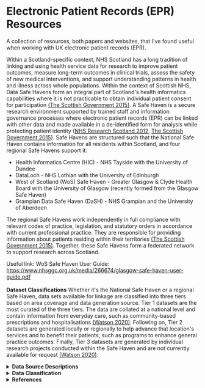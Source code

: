 # Electronic Patient Records (EPR) Resources
A collection of resources, both papers and websites, that I've found useful when working with UK electronic patient records (EPR). 

Within a Scotland-specific context, NHS Scotland has a long tradition of linking and using health service data for research to improve patient outcomes, measure long-term outcomes in clinical trials, assess the safety of new medical interventions, and support understanding patterns in health and illness across whole populations. Within the context of Scottish NHS, Data Safe Havens form an integral part of Scotland's health informatics capabilities where it is not practicable to obtain individual patient consent for participation <a href="#charterSH2015">(The Scottish Government 2015)</a>. A Safe Haven is a secure research environment supported by trained staff and information governance processes where electronic patient records (EPR) can be linked with other data and made available in a de-identified form for analysis while protecting patient identity (<a href="#sh2012">NHS Research Scotland 2012</a>, <a href="#charterSH2015">The Scottish Government 2015</a>). Safe Havens are structured such that the National Safe Haven contains information for all residents within Scotland, and four regional Safe Havens support it:
* Health Informatics Centre (HIC) - NHS Tayside with the University of Dundee
* DataLoch - NHS Lothian with the University of Edinburgh
* West of Scotland (WoS) Safe Haven - Greater Glasgow & Clyde Health Board with the University of Glasgow (recently formed from the Glasgow Safe Haven)
* Grampian Data Safe Haven (DaSH) - NHS Grampian and the University of Aberdeen

The regional Safe Havens work independently in full compliance with relevant codes of practice, legislation, and statutory orders in accordance with current professional practice. They are responsible for providing information about patients residing within their territories <a href="#charterSH2015">(The Scottish Government 2015)</a>. Together, these Safe Havens form a federated network to support research across Scotland. 

Useful link: WoS Safe Haven User Guide: https://www.nhsggc.org.uk/media/266674/glasgow-safe-haven-user-guide.pdf
<br></br>
<b>Dataset Classifications</b>
Whether it's the National Safe Haven or a regional Safe Haven, data sets available for linkage are classified into three tiers based on area coverage and data generation source. Tier 1 datasets are the most curated of the three tiers. The data are collated at a national level and contain information from everyday care, such as community-based prescriptions and hospitalisations <a href="#Watson2020">(Watson 2020)</a>. Following on, Tier 2 datasets are generated locally or regionally to help advance that location's services and to benefit their patients, such as programs to enhance general practice outcomes. Finally, Tier 3 datasets are generated by individual research projects conducted within the Safe Haven and are not currently available for request <a href="#Watson2020">(Watson 2020)</a>.
<details>
<summary><b>Data Source Descriptions</b></summary>
  The following is not an exhaustive list of available datasets, but rather, it is intended to provide a list of the most commonly requested ones. 
  <details>
<summary><b><i>Demographics</i></b></summary>
    Scotland has a long history of EPR captured from birth through death using individual Community Health Index (CHI) numbers. CHI numbers allow for the unique identification and tracking of patients across NHS Scotland's services <a href="#NHSDigChi2022">(NHS Digital 2022<i>a</i>)</a>. The CHI number is the Scottish equivalent to England and Wales's NHS number. CHI numbers are assigned to each patient upon first registration with the system <a href="#NHSChind">(NHS National Services Scotland nd<i>a</i>)</a>. CHI numbers are ten digits long, with the first six digits taken from the date of birth in two-digit format (<tt>DDMMYY</tt>), two random digits, a sex-based digit (i.e., even for women and odd for men), and an arithmetical check digit <a href="#NHSDigChi2022">(NHS Digital 2022<i>a</i>)</a>. 
    <br></br>
    The demographic data are collated from a collection of sources based on CHI numbers. The data available within the dataset are acquired largely from National Records Scotland (NRS) and records available to the NHS Safe Haven team. Demographic data include obfuscated date of birth (DOB), sex, and Scottish Index of Multiple Deprivation (SIMD).
    <br></br>
    <b>Date of Birth</b>
    The NHS Safe Haven team obfuscated the canonical DOB. In the <tt>YYYY-MM-DD</tt> date format, DOBs are uniformly obfuscated by setting the day part of the date to be the middle of the month while maintaining the month and year values. For example, a birthday of 1922-01-09 would be changed to 1922-01-15.
 <br></br>
<b>Sex</b> The Demographics <tt>sex</tt> field was taken as the authoritative version for an individual's sex. 
<br></br>
<b>Scottish Index of Multiple Deprivation (SIMD)</b>
    Scottish Index of Multiple Deprivation (SIMD) is an area-based measurement of socioeconomic deprivation assigned to residents of Scotland based on where they live. Scottish residents' SIMD 2012 status was calculated by the Scottish Government using thirty-one indicators from seven different aspects of deprivation: income, employment, health, education, housing, geographic access, and crime. The indicators are combined using a weighted sum to create a single index, providing a relative ranking for each small geographic area in Scotland. Areas average about 800 individuals <a href="#Executive2012">(The Scottish Government 2012)</a>. It is important to note that SIMD can only measure an area’s level of deprivation, not an individual’s level. The absence of deprivation should not necessarily be correlated with affluence. The terms most deprived or least deprived were used to refer to the areas and not to the individuals living in those areas <a href="#Executive2012">(The Scottish Government 2012)</a>. Other year's indexes are also available. 
<br></br>
Useful link: https://www.gov.scot/collections/scottish-index-of-multiple-deprivation-2020/
<br></br>

<p>[!NOTE] Ethnicity is not recorded in the demographics file, though it is recorded in multiple other datasets, including the Scottish Morbidity Records and Scottish Care Information (SCI) Diabetes. Each dataset has a different level of granularity (e.g., 'White' versus 'White - Scottish' or 'White - British').</p>
  </details>
    <details>
<summary><b><i>Deaths</i></b></summary>
      The deaths file is a Tier 1 dataset containing combined records of death from the General Register Office, sourcing data primarily from NRS deaths, though others can be used. Each record contains information including date of death (DOD), location of death, the underlying cause of death (COD), and space for up to 10 contributing <tt>COD</tt>. Since 1 January 2000, CODs are coded in accordance with the International Classification of Disease, 10<sup>th</sup> revision (ICD-10) <a href="#NRS_DeathsBackground">(National Records of Scotland 2017)</a>.
      <br></br>
      <b>Cause of death</b>
      The underlying COD was recorded under <tt>COD</tt>. Within Scotland and the UK, the underlying COD is defined according to the World Health Organization's (WHO) definition as either the disease or injury which initiated the series of events leading directly to death or the circumstances of the accident or violence which produced the fatal injury (<a href="#who2022death">World Health Organization 2022<i>a</i></a>, <a href="#NationalRecordsofScotlandCOD">National Records of Scotland 2019</a>). If the certifying medical personnel cannot choose a single underlying COD, NRS uses the internationally agreed mortality coding rules in the ICD-10 standard to select the underlying cause of death <a href="#Calderwood2018CertOfDeath">(Calderwood, C. & Slater, A. 2018)</a>. Additionally, up to ten contributory CODs may be recorded. These are listed in ascending order based on their location within the series of events leading to death, with the first recorded as <tt>COD0</tt> and the last recorded under <tt>COD9</tt>.
    </details>
      <details>
<summary><b><i>General Practice Local Enhanced Services (GP LES)</i></b></summary>
       <p> [!NOTE] Coverage ended in 2018. </p>
 Local Enhanced Services (LES) for general practice surgeries (GPs) is a service for which general practice surgeries receive additional payments for demonstrating a high-quality service for specific conditions, including coronary heart disease, diabetes mellitus, stroke, chronic obstructive pulmonary disease, heart failure with reduced ejection fraction (but not heart failure with preserved ejection fraction), learning disabilities, and nationally enhanced services for drug misuse. Surgeries can subscribe to any number of the LES, without covering every service. The GPLES is a dataset which contains information about patients who received care under the LES scheme. Of note, coverage ended in 2018. 

Each GPLES record contains a <tt>safehavenID</tt>, the event date (<tt>EventDate</tt>), a Read code describing the entry (<tt>READCODE</tt>), a user-editable description to complement said code (<tt>Description</tt>), a flag for if the record pertains to a prescription (<tt>IsPrescription</tt>), a flag for if the record pertains to numerical values (<tt>IsValue</tt>), two value fields (<tt>Value1</tt> and <tt>Value2</tt>), the local enhanced service area (e.g., 3 for diabetes and 4 for congestive heart failure) (<tt>LESAreaID</tt>).
      </details>
<details>
<summary><b><i>Scottish Morbidity Records (SMR)</i></b></summary>
Scottish Morbidity Records are Tier 1 datasets containing individual-level healthcare data for patients treated on the NHS within Scotland. The type of record denotes the general type of healthcare received and/or the patient's medical status.
<br/><br/>
<details>
<summary>SMR00 - Outpatient Appointments & Attendance</summary>
  [!NOTE] It is recommended to avoid using diagnostic or procedural information from SMR00
  <br></br>
  SMR00 contains information on outpatient appointments, attendance, and procedures performed. A record is generated when a patient either has outpatient clinical interaction or when the patient meets with a healthcare provider responsible for care outwith an outpatient clinic session <a href="#SMR00nd">(NHS National Services Scotland nd<i>b</i>)</a>. The value of SMR00 lies in tracking patient contact with a specialist. Unfortunately, this rarely includes information on diagnosis or procedures.
</details>
<details>
<summary>SMR01 - General/Acute Inpatient & Day Case</summary><a name="sec-smr01"></a>
SMR01 contains information regarding all general and acute inpatient and day cases from all NHS hospitals in Scotland. Each row of data corresponds to an episode of care. Patients receive a new episode of care each time they change specialty, significant facility <a href="#specialty">[1]</a>, or consultant for medical reasons.
   <br></br>
Each episode of care contains some demographic information about the patient, admission, discharge, procedures if performed, and diagnostic factor(s) contributing to the episode. The demographic information contained within each row is limited to ethnicity, age, and Scottish Index of Multiple Deprivation (SIMD) decile and quintile. Admission information covers admission date (<tt>ADMDATE</tt>), admission type (i.e., emergency, urgent, or routine in <tt>ADMTYPE</tt>), where the patient was admitted or transferred from (<tt>ADMTRANS</tt>), what specialty the patient was treated by (<tt>SPEC</tt>), and what hospital the patient was admitted to (<tt>HOSP</tt>). Discharge information covers discharge date (<tt>DISDATE</tt>), discharge type (e.g., regular discharge, death, or transfer in <tt>DISTYPE</tt>), and where the patient was discharged or transferred to (<tt>DISTRANS</tt>). 
Each record must have the first diagnostic position (<tt>DIAG1</tt>) populated, which defines the primary diagnosis or main problem treated within the episode of care, and may have up to five additional positions populated with diagnosis information classified using ICD-10 codes. Data quality assurance assessments have suggested coding accuracy levels $\geq$ 88% using the first 4 digits of the ICD-10 code for <tt>DIAG1</tt>, but accuracy declines for <tt>DIAG2</tt> - <tt>DIAG6</tt>, including under-reporting of common conditions such as heart failure and atrial fibrillation/flutter (<a href="#PHS2019">Public Health Scotland 2019</a>, <a href="#Khand2005">Khand et al. 2005</a>, <a href="#DataAccuractySMR012019">National Services Scotland Information Services Division 2019</a>). However, coding may be more accurate for some conditions which have a large objective component to diagnosis (e.g., cancer, myocardial infarction), but much less accurate for those which have a large subjective component (e.g., heart failure), or where the problem is not considered a primary problem (e.g., atrial fibrillation <a href="#Khand2005">(Khand et al. 2005)</a>.
 <br></br>

Additionally, each record has space for up to four procedures (<tt>OPxA</tt> [where <tt>x</tt> is the procedure number 1 - 4]) with the potential for additional information (e.g., laterality, aborted, or unsuccessful are coded in <tt>OPxB</tt> [where <tt>x</tt> is the procedure number 1 - 4]) codes recorded using Office of Population Censuses and Surveys Classification of Interventions and Procedures, version 4 (OPCS-4). Where applicable, the procedure coded in <tt>OP1A</tt> is considered the primary or main procedure for that episode of care. As with diagnostic codes, duality assurance assessments have shown coding accuracy levels $\geq$ 94% using the first four digits of the OPCS-4 code, with $\geq$ 97% of hospitals reporting codes <a href="#PHS2019">(Public Health Scotland 2019)</a>.  
<br></br>
<p id="specialty">[1] A division of medicine or density covering a specific area of clinical activity and identified within one of the Royal Colleges or Faculties.</p>

Useful links:
* SMR01 crib sheet:https://publichealthscotland.scot/media/24925/smr01_crib_270323.pdf
* Explanation of data collection and validation: https://www.publichealthscotland.scot/publications/acute-hospital-activity-and-nhs-beds-information-quarterly/acute-hospital-activity-and-nhs-beds-information-quarterly-quarter-ending-31-december-2019/data-quality/
* WoS SMR01 Data Package explanation: https://www.nhsggc.org.uk/media/251274/13-smr01-data-package.pdf
</details>
<details>
<summary>SMR04 - Mental Health Inpatient & Day Cases</summary>
  SMR04 contains information regarding mental health inpatient and day cases. The SMR04 dataset has a similar format to that of SMR01 with regard to the information provided. Data points are recorded within episodes of care and contain patient demographics, admission, discharge, and diagnostic information. However, in most cases, patients will be transferred to general hospitals to undergo procedures and medical intervention, which would be recorded in SMR01. For this reason, patients are still at risk of experiencing an SMR01 admission while receiving care under the purview of an SMR04 contributing facility. SMR04 admissions tend to be for more extended stays than are found in SMR01 admissions.
  <br></br>
  Useful links:
  SMR04 crib sheet: https://publichealthscotland.scot/media/24927/smr04_crib_270323.pdf
</details>
<details>
<summary>SMR06</summary>
</details>
</details> 
<details>
  
  <summary><b><i>Prescribing Information System (PIS)</i></b></summary>
  The Prescribing Information System (PIS) is a fairly unique resource that enables pharmaco-epidemiological research due to its population coverage and record linkage. PIS covers all NHS medications prescribed, dispensed and reimbursed in the community setting within Scotland <a href="#Alvarez-Madrazo2016">(Alvarez-Madrozo et al. 2016)</a>. Prescriptions written in hospitals and dispensed in the community setting are also included in the dataset <a href="#pis2022">(Information Services Division Scotland 2022<i>a</i>)</a>. Of note is that the West of Scotland version of PIS only holds records of dispensed prescriptions. PIS uses the CHI number to link individuals prescribing and dispensing data to their other health records data since 2009, with a coverage that is almost 100% for prescribed and dispensed items <a href="#Alvarez-Madrazo2016">(Alvarez-Madrozo et al. 2016)</a>. 
  <br></br>
  For each reimbursed prescription, PIS provides the approved name, product name, formulation, and strength using the British National Formulary (BNF) chapter and item codes. Importantly, PIS does not provide information on how often a medication should be taken, how many pills should be taken at one time, nor at what time of day. Additionally, records do not explicitly record the reasoning or timing of when treatment was started, changed, or terminated <a href="#williams2016making">(Williams, Brown, Peek & Buchan 2016)</a>. 
  <br></br>
  <b>Use of Prescribing and Dispensing Date</b>
  Each prescription record is accompanied by a prescribing date (<tt>PRESC_DATE</tt>), indicating when the medication was prescribed to the patient, and a dispensing date (<tt>DISP_DATE</tt>), when the patient acquired the medication. The PIS data has two known quirks involving the prescription and dispensing dates that need to be considered. Regarding the prescribing date, there were prescriptions for individual medications where the patient, medication, and prescribed date were the same, but each row had a different dispensed date. One would assume these are repeat prescriptions, but the pattern was rare before 2013. When this pattern isn't present, the prescribed date defaulted to the dispensed date for prescriptions after the initial prescription. That is, the prescribed date changed even if the prescription was repeated.
<br></br>
Concerning the dispensing date, recorded dates likely represent when the pharmacy was reimbursed for the prescription (typically the last day of the month) rather than the date when the medication was dispensed to the patient. This record pattern is shown below, where prescription dates are uniform throughout the month, while dispensing dates tend to fall on the last day of the month. This is likely an artefact due to Scotland's free at-the-point-of-contact prescriptions, where pharmacies are reimbursed monthly rather than on the day when the patient collects the medication. 

 <p></p>
    <p>
  <img src="references/Total_presc_date.png", width=300 alt> 
  <img src="references/Total_disp_date.png", width=300 alt> 
      
<em>Spread of recorded prescription days (<tt>PRESC_DATE</tt>) across the month versus spread of recorded dispensing days (<tt>DISP_DATE</tt>), a reimbursement artefact.</em>
</p>
  Useful link: 
* Describing paper: https://academic.oup.com/ije/article/45/3/714/2572798?login=true
  </details>
  <details>
  <summary><b><i>Scottish Care Information - Diabetes Collaboration (SCI-Diabetes)</i></b></summary>
    Scottish Care Information - Diabetes Collaboration (SCI-Diabetes) is a Tier 1 dataset holding the electronic clinical registry records pertaining to the treatment of people with diabetes mellitus in Scotland <a href="#Livingstone2012">(Livingstone et al. 2012)</a>. It holds some records dating back to the mid-1920s, but full coverage with automatic capture based on assigned Read Code started in 2000. It has a national estimated capture of $\geq$ 99% of all people diagnosed with diabetes mellitus <a href="#Livingstone2012">(Livingstone et al. 2012)</a>. 
    <br></br>
    
  Useful link: 
* Describing paper: https://journals.plos.org/plosmedicine/article?id=10.1371/journal.pmed.1001321
</details>
 <details>
  <summary><b><i>Scottish Care Information Store (SCI Store)</i></b></summary>
Scottish Care Information Store (SCI Store) is a Tier 2 dataset covering the Scottish NHS Health Boards and contains clinical reports from biochemistry, haematology, pathology, microbiology, and radiology <a href="#SciStoreAbout2015">(NHS National Services Scotland 2015)</a>. The most common SCI Store linkage provided is to extract information on haematology and biochemistry test values. When using haematology and biochemistry, it is recommended to select test types using the <tt>CLINICALCODEVALUE</tt> field to capture routine tests, rather than tests taken for niche reasons.  
   <br></br>
   
 Useful link: WoS data package description: https://www.nhsggc.org.uk/media/251273/07-scistore-data-package.pdf

   [!NOTE] Failed runs and impossible values are included.  Make sure to remove biologically implausible test results. 

<b>Serum Creatinine and Estimated Glomerular Filtration Rate</b>
       Creatinine is a waste product from muscle tissue. Normal serum levels are based predominantly on an individual's age and sex; high levels indicate impaired renal function. Serum Creatinine values were identified using the <tt>CLINICALCODEVALUE</tt> `44J3.'. It is commonly used to estimate renal function as the main component in calculating the estimated glomerular filtration rate (eGFR). It is recommended to calculate the eGFR values directly from the serum creatinine rather than using the recorded eGFR values, as these recorded values are capped at 60 ml/min/1.73m<sup>2</sup> when values surpass this, and not all recorded serum creatinine values have mapped eGFR value.  To calculate eGFR, one must assume that the serum creatinine values were standardised using isotope dilution mass spectrometry. 
 </details>
</details>

<details>
<summary><b>Data Classification</b></summary>
<details>
<summary><b><i>International Classification of Diseases, 10<sup>th</sup> revision (ICD-10)</i></b></summary><a name="sec-icd10"></a>
  The International Classification of Disease (ICD) was originally a system to classify causes of death but has since expanded its scope to include non-fatal diseases, medical procedures, impairments, disabilities and handicaps <a href="#whoicd2016">(World Health Organization 2016)</a>. The 10<sup>th</sup> revision was adopted by the WHO in May 1990 and went into effect on 1 January 1993 <a href="#WhoICD2022">(World Health Organization 2022<i>b</i>)</a>. More formally, the International Statistical Classification of Diseases and Related Health Problems, 10<sup>th</sup> Revision (ICD-10) coding standard is a hierarchical standard provided by the WHO to enable systematic health recording and collection of statistics on disease in primary, secondary, tertiary care, and death certificates internationally and over time <a href="#WhoICD2022">(World Health Organization 2022<i>b</i>)</a>. The codes translate potentially complicated medical diagnoses and other health problems into a finite set of alphanumeric codes, permitting easy storage and analysis <a href="#whoicd2016">(World Health Organization 2016)</a>. 
<br></br>
 Internationally, many countries have developed country-specific modifications to the WHO's version of the ICD-10 codes <a href="#Jette2010">(Jetté et al. 2010)</a>. Universally, codes are at least three characters long, and the maximum can vary (<a href="#whoicd2016">World Health Organization 2016</a>, <a href="#Jette2010">Jetté et al. 2010</a>). Within the UK, ICD-10 codes range between 4 and 6 characters long. The first character is a letter, following international standards, and the second two characters are always numbers, then a period followed by an alphanumeric character <a href="#generalICD">(NHS National Services Scotland nd<i>c</i>)</a>. In the case of a 3-character code, the UK fills in the fourth character with an 'x' <a href="#NhsDigitalIcd2022">(NHS Digital 2022<i>b</i>)</a>. If present, the sixth character is the dagger 'D' or asterisk 'A' indicator, though these can be present in the fifth position, where there are either modified 3-character or standard 4-character codes <a href="#codeFormats">(NHS National Services Scotland nd<i>d</i>)</a>. 
    <br></br>
  
Useful links: 
* More on ICD-10 and formatting in Scotland: https://publichealthscotland.scot/services/national-data-catalogue/data-dictionary/search-the-data-dictionary/icd-10-general-information/?Search=I&ID=986&Title=ICD-10%20General%20Information
* Classification browser ICD-10: https://icd.who.int/browse10/2016/en
* Code list generation: https://www.opencodelists.org/
  
</details>
<details>
<summary><b><i>Office of Population Censuses and Surveys Classification of Interventions and Procedures, version 4 (OPCS-4)</i></b></summary><a name="sec-opcs"></a>
  The Office of Population Censuses and Surveys Classification of Interventions and Procedures, version 4 (OPCS-4) coding standard is developed, maintained, licensed, and supported by NHS Digital's Terminology and Classifications Delivery Service and governed by Crown Copyright <a href="#opcsNHSDigital2019">(NHS Digital 2019)</a>. OPCS-4 is a hierarchical coding standard used to classify operations, procedures, and interventions conducted within the NHS. OPCS-4 codes are four characters long and have a similar structure to ICD-10 codes. OPCS-4 codes start with a letter followed by three digits. A full stop (.) separates the second and third digit <a href="#opcs2021">(NHS Digital 2021)</a>. 
  <br></br>
  
Useful link: Classification browser OPCS-4.10: https://classbrowser.nhs.uk/#/book/OPCS-4.10
  
</details>
<details>
<summary><b><i>Read Codes</i></b></summary>
Read Codes are a hierarchical controlled clinical vocabulary for terms and short phrases (<a href="#Robinson1997">Robinson et al. 1997</a>, <a href="#Pringle1990">Pringle 1990</a>, <a href="#Chisholm1990">Chisholm 1990</a>). The first widely used version of Read Codes was standardised to 4-byte set codes, which was then extended to a 5-byte unified set. Version 2 added a term code to hold an <tt>idea</tt> or <tt>concept</tt>, where the preferred term appends '00' and additional synonyms append term codes 11-99  <a href="#Booth1994">(Booth 1994)</a>. For example, if the original 5-byte Read Code was 'G30..' for acute myocardial infarction, the 5-byte version 2 code, with the preferred term code, is 'G30..00' for 'Acute myocardial infarction' and the first synonym, 'Attack - heart' for heart attack, is 'G30..11', followed by 'Coronary thrombosis', 'G30..12'. 
The WoS's GP LES dataset uses the 5-byte set of codes without the term code, which means synonyms are mapped onto the same five-digit code. For example, 'G580.00', 'Congestive heart failure', and 'G580.11', 'Congestive cardiac failure' both map onto 'G580.'. Additionally, trailing space holders (.) have been removed due to formatting errors or deliberate elimination. This means 'G580.11' maps to 'G580' and 'G58..00', and 'heart failure' maps to 'G58'. 
  <br></br>

  Useful links: 
  * Code lists (published, but use with care): https://clinicalcodes.rss.mhs.man.ac.uk/
  * HDRUK Phenotype Library (published, but use with care): https://phenotypes.healthdatagateway.org/
</details>
<details>
<summary><b><i>British National Formulary (BNF)</i></b></summary>
The first nine characters of the BNF code specify the chemical level of the medication. Within these nine characters, the first two characters indicate the chapter of the BNF from which the medication is taken. For example, drugs in BNF Chapter 2 (Cardiovascular System) will always begin with '02'. The code is then further subdivided into sections (e.g., Diuretics, contained within Chapter 2 Section 2 of the BNF, all begin with '0202'). The remaining six characters provide more detailed information about the medication, including whether the product is branded or generic, its strength, and its formulation (see below for a breakdown of a 9-character BNF code).
  <p>
  <img src="references/BNF Code_v2.png", width=400 alt>
  
  <em>A breakdown of the BNF code for a generic 40 mg tablet of furosemide. 'AA' in the 'Product' section always indicates that the medication is a generic version. The asterisk indicates that any code could be entered in this section.</em>
</p>
<br></br>
<b>Classifying Prescriptions</b>
There are two primary ways to classify prescriptions. The first and most straightforward way is to classify prescriptions using the BNF Chapter, Section, or Paragraph. The benefit of this classification mechanism is that it easily groups medications without incorporating potential selection bias or classification errors. However, combination medications are often in a separate paragraph from the constituent chemicals. 
<br></br>

The alternative is to classify medications based on their active chemicals, meaning that loop diuretics would include all medications which included a member of the loop diuretic family:
<br></br>

|BNF Code  | Description |
| ------------- | ------------- |
| 020202 | Loop diuretics (the Paragraph) |
| 0202040D0 | Amiloride HCI with loop diuretics |
| 0202040B0 | Co-amilofruse (Amiloride hydrochloride/frusemide) |
| 0202040T0 | Spironolactone with loop diuretics | 
| 0202040U0 | Triamterene with loop diuretics | 
| 0202080D0 | Bumetanide/Amiloride hydrochloride |
| 0202080C0 | Bumetanide/potassium | 
| 0202080K0 | Furosemide/potassium |

<br></br>

Useful links: 
* Open Prescribing: https://openprescribing.net/bnf/
* Code list generation: https://www.opencodelists.org/
* BNF code descriptions: https://www.bennett.ox.ac.uk/blog/2017/04/prescribing-data-bnf-codes/#:~:text=The%20BNF%20codes%20from%20this,BNF%20a%20drug%20is%20from.

</details>
</details>  
<details>
<summary><b>References</b></summary>
The contents of this page have been adapted and extended from my PhD thesis: 
Friday, J. M. 2023. The pharmaco-epidemiology of loop diuretic dispensing and its relationship to the diagnosis of heart failure and to prognosis. PhD, University of Glasgow. 
<br></br>

<p id="Alvarez-Madrazo2016"> Alvarez-Madrazo, S., McTaggart, S., Nangle, C., Nicholson, E. & Bennie, M. (2016), ‘Data resource profile: The Scottish National Prescribing Information System (PIS)’, International Journal of Epidemiology 45(3), 714–715f. URL: https://doi.org/10.1093/ije/dyw060

<p id="Booth1994"> Booth, N. (1994), ‘What are the Read Codes?’, Health Libraries Review 11(3), 177–182. URL: https://onlinelibrary.wiley.com/doi/abs/10.1046/j.1365-2532.1994.1130177.x
  
<p id="Calderwood2018CertOfDeath"> Calderwood, C. & Slater, A. (2018), ‘Guidene for doctors completing medical certificates of the cause of death (MCCD) and its quality assurance’. URL: https://www.gov.scot/publications/medical-certificates-of-cause-of-death-guidanceon-completion/. Accessed: 16 September 2022

<p id="Chisholm1990"> Chisholm, J. (1990), ‘The Read clinical classification’, BMJ (Clinical research ed.) 300(6732), 1092–1092. URL: https://www.bmj.com/content/300/6732/1092

<p id="pis2022"> Information Services Division Scotland (2022a), ‘Prescribing Information System (PIS)’. URL: https://www.ndc.scot.nhs.uk/National-Datasets/data.asp?SubID=9. Accessed: 10 January 2023

<p id="Jette2010"> Jetté, N., Quan, H., Hemmelgarn, B., Drosler, S., Maass, C., Oec, D.-G., Moskal, L., Paoin, W., Sundararajan, V., Gao, S., Jakob, R., Üstün, B., Ghali, W. A. & the IMECCHI Investigators (2010), ‘The development, evolution, and modifications of ICD-10: Challenges to the international comparability of morbidity data’, Medical Care 48(12), 1105–1110. URL: http://www.jstor.org/stable/25767019

<p id="Khand2005"> Khand, A. U., Shaw, M., Gemmel, I. & Cleland, J. G. (2005), ‘Do discharge codes underestimate hospitalisation due to heart failure? Validation study of hospital discharge coding for heart failure’, Eur J Heart Fail 7(5), 792–7. URL: https://www.ncbi.nlm.nih.gov/pubmed/16054867

<p id="Livingstone2012"> Livingstone, S. J., Looker, H. C., Hothersall, E. J., Wild, S. H., Lindsay, R. S., Chalmers, J., Cleland, S., Leese, G. P., McKnight, J., Morris, A. D., Pearson, D. W. M., Peden, N. R., Petrie, J. R., Philip, S., Sattar, N., Sullivan, F. & Colhoun, H. M. (2012), ‘Risk of cardiovascular disease and total mortality in adults with type 1 diabetes: Scottish registry linkage study’, PLOS Medicine 9(10), 1–11. URL: https://doi.org/10.1371/journal.pmed.1001321
  
<p id="opcsNHSDigital2019"> NHS Digital (2019), ‘DCB0084: OPCS Classification of Interventions and Procedures’. URL: https://digital.nhs.uk/data-and-information/information-standards/information-standardsand-data-collections-including-extractions/publications-and-notifications/standards-andcollections/dcb0084-opcs-classification-of-interventions-and-procedures. Accessed: 26 September 2022

<p id="opcs2021"> NHS Digital (2021), ‘National clinical coding standards OPCS-4’. URL: https://classbrowser.nhs.uk/ref_books/OPCS-4.9_NCCS-2021.pdf. Accessed: 5 October 2022

<p id="NHSDigChi2022"> NHS Digital (2022<i>a</i>), ‘Community Health Index Number’. URL: https://www.datadictionary.nhs.uk/attributes/community_health_index_number.html. Accessed: 2 October 2022

<p id="NhsDigitalIcd2022"> NHS Digital (2022<i>b</i>), ‘ICD-10 code’. URL: https://www.datadictionary.nhs.uk/data_elements/icd-10_code.html. Accessed: 25 September 2022

<p id="SciStoreAbout2015"> NHS National Services Scotland (2015), ‘SCI Store product overview’. URL: https://www.sci.scot.nhs.uk/products/store/General/SCI%20Store%20-%20Product%20Description.pdf. Accessed: 11 June 2022

<p id="NHSChind"> NHS National Services Scotland (nd<i>a</i>), ‘CHI number’. URL: https://www.ndc.scot.nhs.uk/Dictionary-AZ/Definitions/index.asp?Search=C&ID=128&Title=CHI%20Number. Accessed: 2 October 2022

<p id="SMR00nd"> NHS National Services Scotland (nd<i>b</i>), ‘SMR00 - summary of rules’. URL: https://www.ndc.scot.nhs.uk/Dictionary-AZ/Definitions/index.asp?Search=S&ID=996&Title=SMR00%20-%20Summary%20of%20Rules. Accessed: 19 May 2022

<p id="generalICD"> NHS National Services Scotland (nd<i>c</i>), General information on the ISCD & related health problems (ICD-10)’. URL: https://www.ndc.scot.nhs.uk/Data-Dictionary/SMR-Datasets/General-Clinical-Information/Diagnostic-Section/General%20Information%20on%20the%20ISCD. Accessed: 25 September 2022

<p id="codeFormats"> NHS National Services Scotland (nd<i>d</i>), ‘Code formats for ICD-10’. URL: https://www.ndc.scot.nhs.uk/Data-Dictionary/SMR-Datasets/General-Clinical-Information/Diagnostic-Section/Code-Formats-for-ICD10.asp  Accessed: 25 September 2022

<p id="NRS_DeathsBackground"> National Records of Scotland (2017), ‘Vital events - deaths - background information’. URL: https://www.nrscotland.gov.uk/files/statistics/vital-events/coding-causes-of-death.pdf. Accessed: 19 June 2022.

<p id="NationalRecordsofScotlandCOD"> National Records of Scotland (2019), ‘The medical certificate of the cause of death’. URL: https://www.nrscotland.gov.uk/statistics-and-data/statistics/statistics-by-theme/vitalevents/deaths/deaths-background-information/death-certificates-and-coding-the-causes-ofdeath/the-medical-certificate-of-the-cause-of-death. Accessed: 11 September 20122

<p id="DataAccuractySMR012019"> National Services Scotland Information Services Division (2019), ‘Assessment of SMR01 data Scotland 2014-2015’.
URL: https://www.isdscotland.org/Products-and-Services/Data-Quality/docs/Assessmentof-SMR01-Data-2014-15-report-181019.pdf. Accessed: 24 August 2022
  
<p id="sh2012"> NHS Research Scotland (2012), ‘Data Safe Haven’. URL: https://www.nhsresearchscotland.org.uk/research-in-scotland/data/safe-havens. Accessed: 3 October 2022.

<p id="Pringle1990"> Pringle, M. (1990), ‘The new agenda for general practice computing’, BMJ (Clinical research ed.) 301(6756), 827–828. URL: https://www.ncbi.nlm.nih.gov/pmc/articles/PMC1663967/
  
<p id="PHS2019"> Public Health Scotland (2019), Assessment of SMR01 (Acute Inpatient and Day Case) data Scotland 2019-2020, Public Health Scotland Report. URL: https://beta.isdscotland.org/media/7465/assessment-of-smr01-data-scotland-report-2019-v1.pdf. Accessed: 4 July 2022.

<p id="Robinson1997"> Robinson, D., Schulz, E., Brown, P. & Price, C. (1997), ‘Updating the Read Codes: user-interactive maintenance of a dynamic clinical vocabulary’, Journal of the American Medical Informatics Association: JAMIA 4(6), 465–472. URL: https://academic.oup.com/jamia/article/4/6/465/786188
  
<p id="Executive2012"> The Scottish Government (2012), ‘The Scottish Index of Multiple Deprivation 2012’. URL: https://www.gov.scot/binaries/content/documents/govscot/publications/statistics/2012/12/scottish-index-multiple-deprivation-2012-executive-summary/documents/scottishindex-multiple-deprivation-2012-executive-summary/scottish-index-multiple-deprivation-2012-executive-summary/govscot%3Adocument/00410895.pdf 

<p id="charterSH2015"> The Scottish Government (2015), ‘Charter for Safe Havens in Scotland: Handling unconsented data from National Health Service patient records to support research and statistics.’. URL: https://www.gov.scot/publications/charter-safe-havens-scotland-handling-unconsented-datanational-health-service-patient-records-support-research-statistics/documents/. Accessed: 3 October 2022.

<p id="Watson2020"> Watson, S. (2020), ‘Safe Haven’. URL: https://www.quest.scot.nhs.uk/hc/en-gb/articles/115005312709-Safe-Haven. Accessed: 19 April 2022.

<p id="williams2016making"> Williams, R., Brown, B., Peek, N. & Buchan, I. (2016), ‘Making medication data meaningful: illustrated with hypertension’, Studies in health technology and informatics 228, 247–251.


<p id="whoicd2016"> World Health Organization (2016), International statistical classification of diseases and related health problems - 10th revision, Vol. 3, 5th edn, World Health Organization, France. URL: https://apps.who.int/iris/bitstream/10665/246208/1/9789241549165-V1-eng.pdf

<p id="who2022death"> World Health Organization (2022<i>a</i>), ‘Cause of death’. URL:https://www.who.int/standards/classifications/classification-of-diseases/cause-of-death. Accessed: 16 September 2022.


<p id="WhoICD2022"> World Health Organization (2022<i>b</i>), ‘Classification of disease’. URL: https://www.who.int/standards/classifications/classification-of-diseases. Accessed: 25 September 2022.
 
</details>

